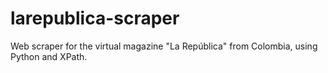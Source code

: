 # larepublica-scraper
Web scraper for the virtual magazine "La República" from Colombia, using Python and XPath.
